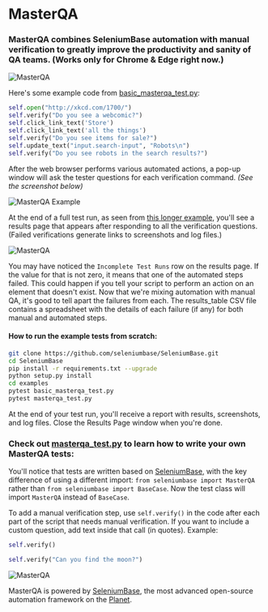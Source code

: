 # MasterQA

### MasterQA combines SeleniumBase automation with manual verification to greatly improve the productivity and sanity of QA teams. (**Works only for Chrome & Edge right now.**)

![](http://cdn2.hubspot.net/hubfs/100006/images/masterqa_gif.gif "MasterQA")

Here's some example code from [basic_masterqa_test.py](https://github.com/seleniumbase/SeleniumBase/blob/master/examples/basic_masterqa_test.py):

```python
self.open("http://xkcd.com/1700/")
self.verify("Do you see a webcomic?")
self.click_link_text('Store')
self.click_link_text('all the things')
self.verify("Do you see items for sale?")
self.update_text("input.search-input", "Robots\n")
self.verify("Do you see robots in the search results?")
```

After the web browser performs various automated actions, a pop-up window will ask the tester questions for each verification command. *(See the screenshot below)*

![](http://cdn2.hubspot.net/hubfs/100006/xkcd_new_bug_chrome3.png "MasterQA Example")

At the end of a full test run, as seen from [this longer example](https://github.com/seleniumbase/SeleniumBase/blob/master/examples/masterqa_test.py), you'll see a results page that appears after responding to all the verification questions. (Failed verifications generate links to screenshots and log files.)

![](http://cdn2.hubspot.net/hubfs/100006/images/hybrid_screen.png "MasterQA")

You may have noticed the ``Incomplete Test Runs`` row on the results page. If the value for that is not zero, it means that one of the automated steps failed. This could happen if you tell your script to perform an action on an element that doesn't exist. Now that we're mixing automation with manual QA, it's good to tell apart the failures from each. The results_table CSV file contains a spreadsheet with the details of each failure (if any) for both manual and automated steps.

#### How to run the example tests from scratch:
```bash
git clone https://github.com/seleniumbase/SeleniumBase.git
cd SeleniumBase
pip install -r requirements.txt --upgrade
python setup.py install
cd examples
pytest basic_masterqa_test.py
pytest masterqa_test.py
```

At the end of your test run, you'll receive a report with results, screenshots, and log files. Close the Results Page window when you're done.

### Check out [masterqa_test.py](https://github.com/seleniumbase/SeleniumBase/blob/master/examples/masterqa_test.py) to learn how to write your own MasterQA tests:

You'll notice that tests are written based on [SeleniumBase](http://seleniumbase.com), with the key difference of using a different import: ``from seleniumbase import MasterQA`` rather than ``from seleniumbase import BaseCase``. Now the test class will import ``MasterQA`` instead of ``BaseCase``.

To add a manual verification step, use ``self.verify()`` in the code after each part of the script that needs manual verification. If you want to include a custom question, add text inside that call (in quotes). Example:

```python
self.verify()

self.verify("Can you find the moon?")
```

![](http://cdn2.hubspot.net/hubfs/100006/images/masterqa_logo-11.png "MasterQA")

MasterQA is powered by [SeleniumBase](http://seleniumbase.com), the most advanced open-source automation framework on the [Planet](https://en.wikipedia.org/wiki/Earth).
